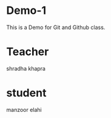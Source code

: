 # Demo-1
This is a Demo for Git and Github class.
# Teacher
shradha khapra 

# student 
manzoor elahi

